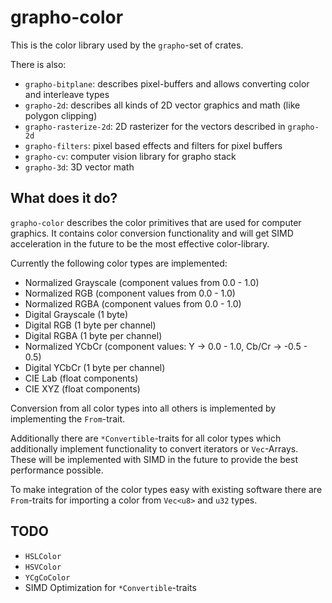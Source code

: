 # grapho-color

This is the color library used by the `grapho`-set of crates.

There is also:

- `grapho-bitplane`: describes pixel-buffers and allows converting color and interleave types
- `grapho-2d`: describes all kinds of 2D vector graphics and math (like polygon clipping)
- `grapho-rasterize-2d`: 2D rasterizer for the vectors described in `grapho-2d`
- `grapho-filters`: pixel based effects and filters for pixel buffers
- `grapho-cv`: computer vision library for grapho stack
- `grapho-3d`: 3D vector math

## What does it do?

`grapho-color` describes the color primitives that are used for computer graphics.
It contains color conversion functionality and will get SIMD acceleration in the future to be the most effective color-library.

Currently the following color types are implemented:

- Normalized Grayscale (component values from 0.0 - 1.0)
- Normalized RGB (component values from 0.0 - 1.0)
- Normalized RGBA (component values from 0.0 - 1.0)
- Digital Grayscale (1 byte)
- Digital RGB (1 byte per channel)
- Digital RGBA (1 byte per channel)
- Normalized YCbCr (component values: Y -> 0.0 - 1.0, Cb/Cr -> -0.5 - 0.5)
- Digital YCbCr (1 byte per channel)
- CIE Lab (float components)
- CIE XYZ (float components)

Conversion from all color types into all others is implemented by implementing the `From`-trait.

Additionally there are `*Convertible`-traits for all color types which additionally implement functionality to convert iterators or `Vec`-Arrays. These will be implemented with SIMD in the future to provide the best performance possible.

To make integration of the color types easy with existing software there are `From`-traits for importing a color from `Vec<u8>` and `u32` types.

## TODO

- `HSLColor`
- `HSVColor`
- `YCgCoColor`
- SIMD Optimization for `*Convertible`-traits
